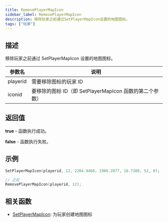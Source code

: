 ```yaml
---
title: RemovePlayerMapIcon
sidebar_label: RemovePlayerMapIcon
description: 移除玩家之前通过SetPlayerMapIcon设置的地图图标。
tags: ["玩家"]
---
```


## 描述

移除玩家之前通过 SetPlayerMapIcon 设置的地图图标。

| 参数名   | 说明                                                    |
| -------- | ------------------------------------------------------- |
| playerid | 需要移除图标的玩家 ID                                   |
| iconid   | 要移除的图标 ID（即 SetPlayerMapIcon 函数的第二个参数） |

## 返回值

**true** - 函数执行成功。

**false** - 函数执行失败。

## 示例

```c
SetPlayerMapIcon(playerid, 12, 2204.9468, 1986.2877, 16.7380, 52, 0);

// 之后
RemovePlayerMapIcon(playerid, 12);
```

## 相关函数

- [SetPlayerMapIcon](/docs/scripting/functions/SetPlayerMapIcon): 为玩家创建地图图标
